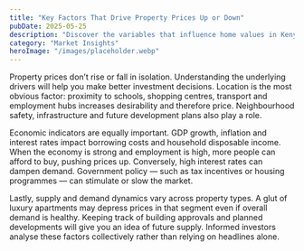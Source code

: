 ```yaml
---
title: "Key Factors That Drive Property Prices Up or Down"
pubDate: 2025-05-25
description: "Discover the variables that influence home values in Kenya and how to interpret them."
category: "Market Insights"
heroImage: "/images/placeholder.webp"
---
```


Property prices don’t rise or fall in isolation. Understanding the underlying drivers will help you make better investment decisions. Location is the most obvious factor: proximity to schools, shopping centres, transport and employment hubs increases desirability and therefore price. Neighbourhood safety, infrastructure and future development plans also play a role.

Economic indicators are equally important. GDP growth, inflation and interest rates impact borrowing costs and household disposable income. When the economy is strong and employment is high, more people can afford to buy, pushing prices up. Conversely, high interest rates can dampen demand. Government policy — such as tax incentives or housing programmes — can stimulate or slow the market.

Lastly, supply and demand dynamics vary across property types. A glut of luxury apartments may depress prices in that segment even if overall demand is healthy. Keeping track of building approvals and planned developments will give you an idea of future supply. Informed investors analyse these factors collectively rather than relying on headlines alone.
